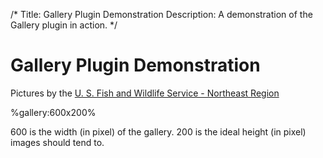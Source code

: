 /*
Title: Gallery Plugin Demonstration
Description: A demonstration of the Gallery plugin in action.
*/

<style scoped>
/* These should go in your theme. */
.gallery {
    margin:0 auto;
    max-width:100%;
}
.gallery ul {
    list-style-type:none;
    margin:0;
    padding:0;
}
.gallery li, .gallery a, .gallery img {
    display:inline-block;
    margin:0;
    padding:0;
    text-decoration:none;
}
.gallery img {
    height:auto;
    width:100%;
}
</style>

Gallery Plugin Demonstration
============================

Pictures by the [U. S. Fish and Wildlife Service - Northeast
Region](http://www.flickr.com/photos/usfwsnortheast/)

%gallery:600x200%

600 is the width (in pixel) of the gallery. 200 is the ideal height (in
pixel) images should tend to.

